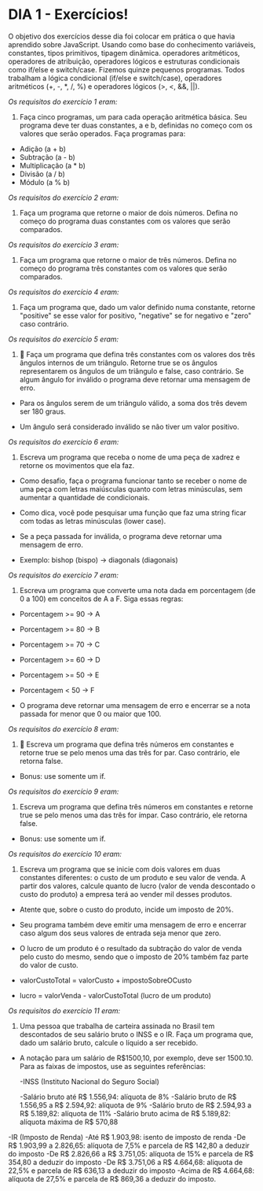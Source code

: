 # DIA 1 - Exercícios!

O objetivo dos exercícios desse dia foi colocar em prática o que havia aprendido sobre JavaScript. Usando como base do conhecimento variáveis, constantes, tipos primitivos, tipagem dinâmica. operadores aritméticos, operadores de atribuição, operadores lógicos e estruturas condicionais como if/else e switch/case. Fizemos quinze pequenos programas. Todos trabalham a lógica condicional (if/else e switch/case), operadores aritméticos (+, -, *, /, %) e operadores lógicos (>, <, &&, ||). 

*Os requisitos do exercício 1 eram:*

1. Faça cinco programas, um para cada operação aritmética básica. Seu programa deve ter duas constantes, a e b, definidas no começo com os valores que serão operados. Faça programas para:

- Adição (a + b)
- Subtração (a - b)
- Multiplicação (a * b)
- Divisão (a / b)
- Módulo (a % b)

*Os requisitos do exercício 2 eram:*

1. Faça um programa que retorne o maior de dois números. Defina no começo do programa duas constantes com os valores que serão comparados.

*Os requisitos do exercício 3 eram:*

1. Faça um programa que retorne o maior de três números. Defina no começo do programa três constantes com os valores que serão comparados.

*Os requisitos do exercício 4 eram:*

1. Faça um programa que, dado um valor definido numa constante, retorne "positive" se esse valor for positivo, "negative" se for negativo e "zero" caso contrário.

*Os requisitos do exercício 5 eram:*

1. 🚀 Faça um programa que defina três constantes com os valores dos três ângulos internos de um triângulo. Retorne true se os ângulos representarem os ângulos de um triângulo e false, caso contrário. Se algum ângulo for inválido o programa deve retornar uma mensagem de erro.

- Para os ângulos serem de um triângulo válido, a soma dos três devem ser 180 graus.

- Um ângulo será considerado inválido se não tiver um valor positivo.

*Os requisitos do exercício 6 eram:*

1. Escreva um programa que receba o nome de uma peça de xadrez e retorne os movimentos que ela faz.

- Como desafio, faça o programa funcionar tanto se receber o nome de uma peça com letras maiúsculas quanto com letras minúsculas, sem aumentar a quantidade de condicionais.

- Como dica, você pode pesquisar uma função que faz uma string ficar com todas as letras minúsculas (lower case).
- Se a peça passada for inválida, o programa deve retornar uma mensagem de erro.

- Exemplo: bishop (bispo) -> diagonals (diagonais)

*Os requisitos do exercício 7 eram:*

1. Escreva um programa que converte uma nota dada em porcentagem (de 0 a 100) em conceitos de A a F. Siga essas regras:

- Porcentagem >= 90 -> A
- Porcentagem >= 80 -> B
- Porcentagem >= 70 -> C
- Porcentagem >= 60 -> D
- Porcentagem >= 50 -> E
- Porcentagem < 50 -> F

- O programa deve retornar uma mensagem de erro e encerrar se a nota passada for menor que 0 ou maior que 100.

*Os requisitos do exercício 8 eram:*

1. 🚀 Escreva um programa que defina três números em constantes e retorne true se pelo menos uma das três for par. Caso contrário, ele retorna false.

- Bonus: use somente um if.

*Os requisitos do exercício 9 eram:*

1. Escreva um programa que defina três números em constantes e retorne true se pelo menos uma das três for ímpar. Caso contrário, ele retorna false.

- Bonus: use somente um if.

*Os requisitos do exercício 10 eram:*

1. Escreva um programa que se inicie com dois valores em duas constantes diferentes: o custo de um produto e seu valor de venda. A partir dos valores, calcule quanto de lucro (valor de venda descontado o custo do produto) a empresa terá ao vender mil desses produtos.

- Atente que, sobre o custo do produto, incide um imposto de 20%.

- Seu programa também deve emitir uma mensagem de erro e encerrar caso algum dos seus valores de entrada seja menor que zero.

- O lucro de um produto é o resultado da subtração do valor de venda pelo custo do mesmo, sendo que o imposto de 20% também faz parte do valor de custo.
 - valorCustoTotal = valorCusto + impostoSobreOCusto
 - lucro = valorVenda - valorCustoTotal (lucro de um produto)

*Os requisitos do exercício 11 eram:*

1. Uma pessoa que trabalha de carteira assinada no Brasil tem descontados de seu salário bruto o INSS e o IR. Faça um programa que, dado um salário bruto, calcule o líquido a ser recebido.

- A notação para um salário de R$1500,10, por exemplo, deve ser 1500.10. Para as faixas de impostos, use as seguintes referências:

  -INSS (Instituto Nacional do Seguro Social)
  
   -Salário bruto até R$ 1.556,94: alíquota de 8%
   -Salário bruto de R$ 1.556,95 a R$ 2.594,92: alíquota de 9%
   -Salário bruto de R$ 2.594,93 a R$ 5.189,82: alíquota de 11%
   -Salário bruto acima de R$ 5.189,82: alíquota máxima de R$ 570,88
   
 -IR (Imposto de Renda)
   -Até R$ 1.903,98: isento de imposto de renda
   -De R$ 1.903,99 a 2.826,65: alíquota de 7,5% e parcela de R$ 142,80 a deduzir do imposto
   -De R$ 2.826,66 a R$ 3.751,05: alíquota de 15% e parcela de R$ 354,80 a deduzir do imposto
   -De R$ 3.751,06 a R$ 4.664,68: alíquota de 22,5% e parcela de R$ 636,13 a deduzir do imposto
   -Acima de R$ 4.664,68: alíquota de 27,5% e parcela de R$ 869,36 a deduzir do imposto.
